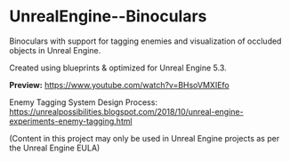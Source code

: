 # UnrealEngine--Binoculars

Binoculars with support for tagging enemies and visualization of occluded objects in Unreal Engine.

Created using blueprints & optimized for Unreal Engine 5.3.

**Preview:** https://www.youtube.com/watch?v=BHsoVMXIEfo

Enemy Tagging System Design Process: https://unrealpossibilities.blogspot.com/2018/10/unreal-engine-experiments-enemy-tagging.html

(Content in this project may only be used in Unreal Engine projects as per the Unreal Engine EULA)
